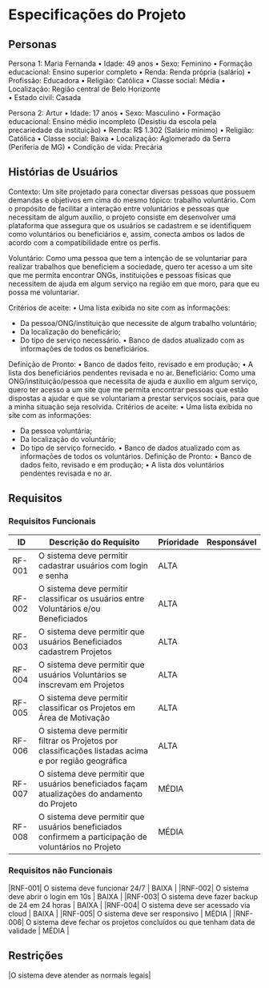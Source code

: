 # Especificações do Projeto

## Personas
Persona 1: Maria Fernanda
•	Idade: 49 anos 
•	Sexo: Feminino 
•	Formação educacional: Ensino superior completo 
•	Renda: Renda própria (salário) 
•	Profissão: Educadora 
•	Religião: Católica 
•	Classe social: Média 
•	Localização: Região central de Belo Horizonte  
•	Estado civil: Casada

Persona 2: Artur
•	Idade: 17 anos
•	Sexo: Masculino
•	Formação educacional: Ensino médio incompleto (Desistiu da escola pela precariedade da instituição)
•	Renda:  R$ 1.302 (Salário mínimo)
•	Religião: Católica
•	Classe social: Baixa
•	Localização: Aglomerado da Serra (Periferia de MG)
•	Condição de vida: Precária

## Histórias de Usuários
Contexto: Um site projetado para conectar diversas pessoas que possuem demandas e objetivos em cima do mesmo tópico: trabalho voluntário. Com o propósito de facilitar a interação entre voluntários e pessoas que necessitam de algum auxílio, o projeto consiste em desenvolver uma plataforma que assegura que os usuários se cadastrem e se identifiquem como voluntários ou beneficiários e, assim, conecta ambos os lados de acordo com a compatibilidade entre os perfis.

Voluntário: Como uma pessoa que tem a intenção de se voluntariar para realizar trabalhos que beneficiem a sociedade, quero ter acesso a um site que me permita encontrar ONGs, instituições e pessoas físicas que necessitem de ajuda em algum serviço na região em que moro, para que eu possa me voluntariar.  

Critérios de aceite: 
•	Uma lista exibida no site com as informações: 
-	Da pessoa/ONG/instituição que necessite de algum trabalho voluntário; 
-	Da localização do beneficário; 
-	Do tipo de serviço necessário. 
•	Banco de dados atualizado com as informações de todos os beneficiários. 

 Definição de Pronto: 
•	Banco de dados feito, revisado e em produção; 
•	A lista dos beneficiários pendentes revisada e no ar. 
Beneficiário: Como uma ONG/instituição/pessoa que necessita de ajuda e auxílio em algum serviço, quero ter acesso a um site que me permita encontrar pessoas que estão dispostas a ajudar e que se voluntariam a prestar serviços sociais, para que a minha situação seja resolvida. 
Critérios de aceite: 
•	Uma lista exibida no site com as informações: 
-	Da pessoa voluntária; 
-	Da localização do voluntário; 
-	Do tipo de serviço fornecido. 
•	Banco de dados atualizado com as informações de todos os voluntários. 
Definição de Pronto: 
•	Banco de dados feito, revisado e em produção; 
•	A lista dos voluntários pendentes revisada e no ar.

## Requisitos

### Requisitos Funcionais

|ID    | Descrição do Requisito  | Prioridade | Responsável |
|------|-----------------------------------------|----| ----|
|RF-001| O sistema deve permitir cadastrar usuários com login e senha|  ALTA | 
|RF-002| O sistema deve permitir classificar os usuários entre Voluntários e/ou Beneficiados | ALTA |
|RF-003| O sistema deve permitir que usuários Beneficiados cadastrem Projetos | ALTA |
|RF-004| O sistema deve permitir que usuários Voluntários se inscrevam em Projetos |  ALTA |
|RF-005| O sistema deve permitir classificar os Projetos em Área de Motivação | ALTA |
|RF-006| O sistema deve permitir filtrar os Projetos por classificações listadas acima e por região geográfica | ALTA |
|RF-007| O sistema deve permitir que usuários beneficiados façam atualizações do andamento do Projeto | MÉDIA |
|RF-008| O sistema deve permitir que usuários beneficiados confirmem a participação de voluntários no Projeto | MÉDIA |

### Requisitos não Funcionais
|RNF-001| O sistema deve funcionar 24/7 | BAIXA | 
|RNF-002| O sistema deve abrir o login em 10s | BAIXA |
|RNF-003| O sistema deve fazer backup de 24 em 24 horas | BAIXA |
|RNF-004| O sistema deve ser acessado via cloud | BAIXA |
|RNF-005| O sistema deve ser responsivo | MÉDIA |
|RNF-006| O sistema deve fechar os projetos concluídos ou que tenham data de validade | MÉDIA |

## Restrições
|O sistema deve atender as normais legais|

